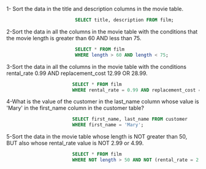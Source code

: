 1- Sort the data in the title and description columns in the movie table.
```sql
                         SELECT title, description FROM film;
```

2-Sort the data in all the columns in the movie table with the conditions that the movie length is greater than 60 AND less than 75.

```sql
                         SELECT * FROM film
                         WHERE length > 60 AND length < 75;
```

3-Sort the data in all the columns in the movie table with the conditions rental_rate 0.99 AND replacement_cost 12.99 OR 28.99. 

```sql
                        SELECT * FROM film
                        WHERE rental_rate = 0.99 AND replacement_cost = 12.99 OR replacement_cost = 28.99;
```
4-What is the value of the customer in the last_name column whose value is 'Mary' in the first_name column in the customer table? 
```sql
                        SELECT first_name, last_name FROM customer 
                        WHERE first_name = 'Mary';
```

5-Sort the data in the movie table whose length is NOT greater than 50, BUT also whose rental_rate value is NOT 2.99 or 4.99. 
```sql
                        SELECT * FROM film
                        WHERE NOT length > 50 AND NOT (rental_rate = 2.99 OR rental_rate = 4.99);
```
